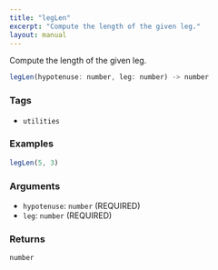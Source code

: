```yaml
---
title: "legLen"
excerpt: "Compute the length of the given leg."
layout: manual
---
```


Compute the length of the given leg.



```js
legLen(hypotenuse: number, leg: number) -> number
```

### Tags

* `utilities`

### Examples

```js
legLen(5, 3)
```

### Arguments

* `hypotenuse`: `number` (REQUIRED)
* `leg`: `number` (REQUIRED)

### Returns

`number`




